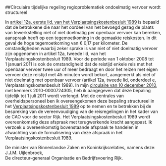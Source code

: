 <meta http-equiv='Content-Type' content='text/html; charset=utf-8' />

##Circulaire tijdelijke regeling regioproblematiek ondoelmatig vervoer wordt structureel

In [artikel 12a, eerste lid, van het Verplaatsingskostenbesluit 1989](../../../../../../../../../../AMvB/verplaatsingskostenbesluit/1989/BWBR0004630/README.md) is bepaald dat de betrokkene die naar het oordeel van het bevoegd gezag de plaats van tewerkstelling niet of niet doelmatig per openbaar vervoer kan bereiken, aanspraak heeft op een tegemoetkoming in de gemaakte reiskosten. In dit geval de hoge tegemoetkoming van € 0,17 per kilometer. De omstandigheden waarbij zeker sprake is van niet of niet doelmatig vervoer zijn opgenomen in artikel 12a, tweede lid, van het Verplaatsingskostenbesluit 1989. Voor de periode van 1 oktober 2008 tot 1 januari 2011 is ook de omstandigheid dat de reistijd enkele reis met het openbaar vervoer twee uur of meer bedraagt en door het reizen met eigen vervoer deze reistijd met 45 minuten wordt bekort, aangemerkt als niet of niet doelmatig met openbaar vervoer (artikel 12a, tweede lid, onderdeel e, Verplaatsingskostenbesluit 1989). In mijn [circulaire van 10 december 2010](../../../../../../../../../../circulaire/circulaire/wijzigingen/financiële/arbeidsvoorwaarden/per/1/januari/2011/etc/BWBR0029108/README.md), met kenmerk 2010-0000724305, heb ik aangegeven dat deze bepaling tijdelijk tot 1 juli 2011 wordt verlengd. Met de centrales van overheidspersoneel ben ik overeengekomen deze bepaling structureel in het [Verplaatsingskostenbesluit 1989](../../../../../../../../../../AMvB/verplaatsingskostenbesluit/1989/BWBR0004630/README.md) op te nemen en te betrekken bij de bespreking van de vereenvoudiging van de reisregelingen in het kader van de CAO voor de sector Rijk. Het Verplaatsingskostenbesluit 1989 wordt overeenkomstig deze afspraak met terugwerkende kracht aangepast. Ik verzoek u overeenkomstig bovenstaande afspraak te handelen in afwachting van de formalisering van deze afspraak in het [Verplaatsingskostenbesluit 1989](../../../../../../../../../../AMvB/verplaatsingskostenbesluit/1989/BWBR0004630/README.md).    

De 
minister van Binnenlandse Zaken en Koninkrijksrelaties, namens deze: 
J.J.M. Uijlenbroek,  
De directeur-generaal Organisatie en Bedrijfsvoering Rijk.    
